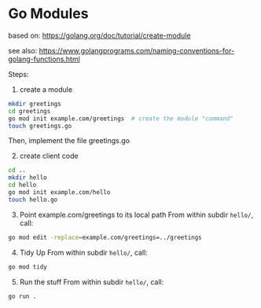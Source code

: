 # Go Modules


based on: https://golang.org/doc/tutorial/create-module

see also: https://www.golangprograms.com/naming-conventions-for-golang-functions.html


Steps:

1. create a module

```bash
mkdir greetings
cd greetings
go mod init example.com/greetings  # create the module "command"
touch greetings.go
```
Then, implement the file greetings.go

2. create client code

```bash
cd ..
mkdir hello
cd hello
go mod init example.com/hello
touch hello.go
```

3. Point example.com/greetings to its local path
From within subdir `hello/`, call:
```bash
go mod edit -replace=example.com/greetings=../greetings
```

4. Tidy Up
From within subdir `hello/`, call:
```bash
go mod tidy
```

5. Run the stuff
From within subdir `hello/`, call:
```bash
go run .
```